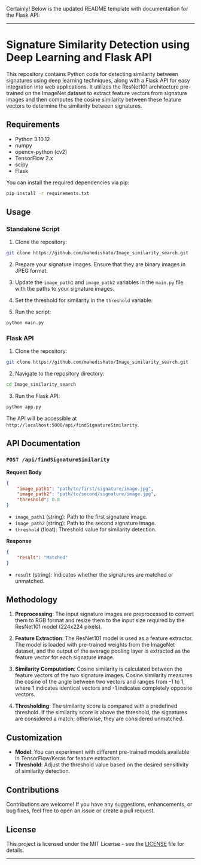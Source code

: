 Certainly! Below is the updated README template with documentation for the Flask API:

---

# Signature Similarity Detection using Deep Learning and Flask API

This repository contains Python code for detecting similarity between signatures using deep learning techniques, along with a Flask API for easy integration into web applications. It utilizes the ResNet101 architecture pre-trained on the ImageNet dataset to extract feature vectors from signature images and then computes the cosine similarity between these feature vectors to determine the similarity between signatures.

## Requirements

- Python 3.10.12
- numpy
- opencv-python (cv2)
- TensorFlow 2.x
- scipy
- Flask

You can install the required dependencies via pip:

```bash
pip install -r requirements.txt
```

## Usage

### Standalone Script

1. Clone the repository:

```bash
git clone https://github.com/mahedishato/Image_similarity_search.git
```

2. Prepare your signature images. Ensure that they are binary images in JPEG format.

3. Update the `image_path1` and `image_path2` variables in the `main.py` file with the paths to your signature images.

4. Set the threshold for similarity in the `threshold` variable.

5. Run the script:

```bash
python main.py
```

### Flask API

1. Clone the repository:

```bash
git clone https://github.com/mahedishato/Image_similarity_search.git
```

2. Navigate to the repository directory:

```bash
cd Image_similarity_search
```

3. Run the Flask API:

```bash
python app.py
```

The API will be accessible at `http://localhost:5000/api/findSignatureSimilarity`.

## API Documentation

### `POST /api/findSignatureSimilarity`

**Request Body**

```json
{
    "image_path1": "path/to/first/signature/image.jpg",
    "image_path2": "path/to/second/signature/image.jpg",
    "threshold": 0.8
}
```

- `image_path1` (string): Path to the first signature image.
- `image_path2` (string): Path to the second signature image.
- `threshold` (float): Threshold value for similarity detection.

**Response**

```json
{
    "result": "Matched"
}
```

- `result` (string): Indicates whether the signatures are matched or unmatched.

## Methodology

1. **Preprocessing**: The input signature images are preprocessed to convert them to RGB format and resize them to the input size required by the ResNet101 model (224x224 pixels).

2. **Feature Extraction**: The ResNet101 model is used as a feature extractor. The model is loaded with pre-trained weights from the ImageNet dataset, and the output of the average pooling layer is extracted as the feature vector for each signature image.

3. **Similarity Computation**: Cosine similarity is calculated between the feature vectors of the two signature images. Cosine similarity measures the cosine of the angle between two vectors and ranges from -1 to 1, where 1 indicates identical vectors and -1 indicates completely opposite vectors.

4. **Thresholding**: The similarity score is compared with a predefined threshold. If the similarity score is above the threshold, the signatures are considered a match; otherwise, they are considered unmatched.

## Customization

- **Model**: You can experiment with different pre-trained models available in TensorFlow/Keras for feature extraction.
- **Threshold**: Adjust the threshold value based on the desired sensitivity of similarity detection.

## Contributions

Contributions are welcome! If you have any suggestions, enhancements, or bug fixes, feel free to open an issue or create a pull request.

## License

This project is licensed under the MIT License - see the [LICENSE](LICENSE) file for details.

---